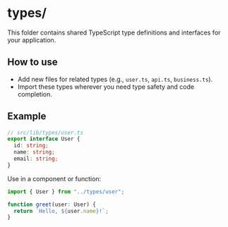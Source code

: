 # types/

This folder contains shared TypeScript type definitions and interfaces for your application.

## How to use

- Add new files for related types (e.g., `user.ts`, `api.ts`, `business.ts`).
- Import these types wherever you need type safety and code completion.

## Example

```ts
// src/lib/types/user.ts
export interface User {
  id: string;
  name: string;
  email: string;
}
```

Use in a component or function:

```ts
import { User } from "../types/user";

function greet(user: User) {
  return `Hello, ${user.name}!`;
}
```
